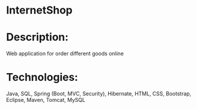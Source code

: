 # InternetShop
# Description:
Web application for order different goods online
# Technologies:
Java, SQL, Spring (Boot, MVC, Security), Hibernate, HTML, CSS, Bootstrap, Eclipse, Maven, Tomcat, MySQL
